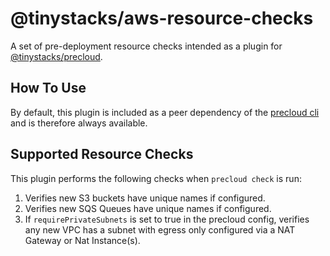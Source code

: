 # @tinystacks/aws-resource-checks
A set of pre-deployment resource checks intended as a plugin for [@tinystacks/precloud](https://www.npmjs.com/package/@tinystacks/precloud).

## How To Use
By default, this plugin is included as a peer dependency of the [precloud cli](https://github.com/tinystacks/precloud) and is therefore always available.

## Supported Resource Checks
This plugin performs the following checks when `precloud check` is run:
1. Verifies new S3 buckets have unique names if configured.
1. Verifies new SQS Queues have unique names if configured.
1. If `requirePrivateSubnets` is set to true in the precloud config, verifies any new VPC has a subnet with egress only configured via a NAT Gateway or Nat Instance(s).